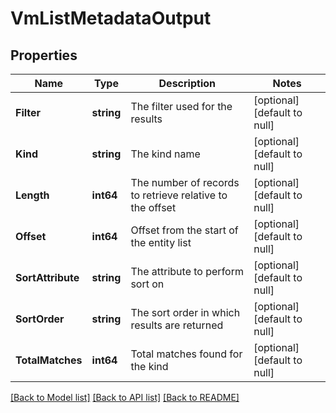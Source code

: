# VmListMetadataOutput

## Properties
Name | Type | Description | Notes
------------ | ------------- | ------------- | -------------
**Filter** | **string** | The filter used for the results | [optional] [default to null]
**Kind** | **string** | The kind name | [optional] [default to null]
**Length** | **int64** | The number of records to retrieve relative to the offset | [optional] [default to null]
**Offset** | **int64** | Offset from the start of the entity list | [optional] [default to null]
**SortAttribute** | **string** | The attribute to perform sort on | [optional] [default to null]
**SortOrder** | **string** | The sort order in which results are returned | [optional] [default to null]
**TotalMatches** | **int64** | Total matches found for the kind | [optional] [default to null]

[[Back to Model list]](../README.md#documentation-for-models) [[Back to API list]](../README.md#documentation-for-api-endpoints) [[Back to README]](../README.md)
